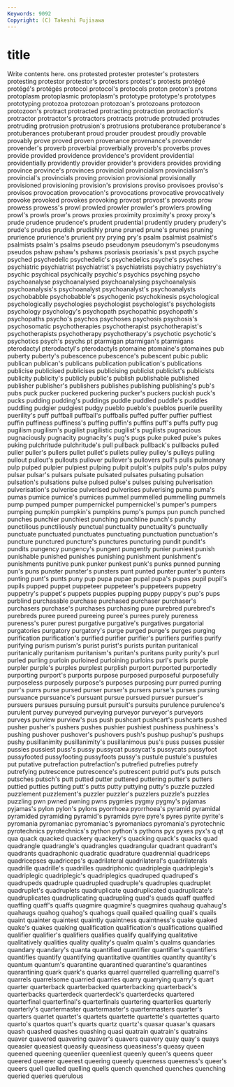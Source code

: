 ```yaml
---
Keywords: 9092 
Copyright: (C) Takeshi Fujisawa
---
```


# title

Write contents here.
ons protested protester protester's protesters protesting protestor protestor's
protestors protest's protests protégé protégé's protégés protocol protocol's protocols proton
proton's protons protoplasm protoplasmic protoplasm's prototype prototype's prototypes prototyping protozoa
protozoan protozoan's protozoans protozoon protozoon's protract protracted protracting protraction protraction's
protractor protractor's protractors protracts protrude protruded protrudes protruding protrusion protrusion's
protrusions protuberance protuberance's protuberances protuberant proud prouder proudest proudly provable
provably prove proved proven provenance provenance's provender provender's proverb proverbial
proverbially proverb's proverbs proves provide provided providence providence's provident providential
providentially providently provider provider's providers provides providing province province's provinces
provincial provincialism provincialism's provincial's provincials proving provision provisional provisionally provisioned
provisioning provision's provisions proviso provisoes proviso's provisos provocation provocation's provocations
provocative provocatively provoke provoked provokes provoking provost provost's provosts prow
prowess prowess's prowl prowled prowler prowler's prowlers prowling prowl's prowls
prow's prows proxies proximity proximity's proxy proxy's prude prudence prudence's
prudent prudential prudently prudery prudery's prude's prudes prudish prudishly prune
pruned prune's prunes pruning prurience prurience's prurient pry prying pry's
psalm psalmist psalmist's psalmists psalm's psalms pseudo pseudonym pseudonym's pseudonyms
pseudos pshaw pshaw's pshaws psoriasis psoriasis's psst psych psyche psyched
psychedelic psychedelic's psychedelics psyche's psyches psychiatric psychiatrist psychiatrist's psychiatrists psychiatry
psychiatry's psychic psychical psychically psychic's psychics psyching psycho psychoanalyse psychoanalysed
psychoanalysing psychoanalysis psychoanalysis's psychoanalyst psychoanalyst's psychoanalysts psychobabble psychobabble's psychogenic psychokinesis
psychological psychologically psychologies psychologist psychologist's psychologists psychology psychology's psychopath psychopathic
psychopath's psychopaths psycho's psychos psychoses psychosis psychosis's psychosomatic psychotherapies psychotherapist
psychotherapist's psychotherapists psychotherapy psychotherapy's psychotic psychotic's psychotics psych's psychs pt
ptarmigan ptarmigan's ptarmigans pterodactyl pterodactyl's pterodactyls ptomaine ptomaine's ptomaines pub
puberty puberty's pubescence pubescence's pubescent pubic public publican publican's publicans
publication publication's publications publicise publicised publicises publicising publicist publicist's publicists
publicity publicity's publicly public's publish publishable published publisher publisher's publishers
publishes publishing publishing's pub's pubs puck pucker puckered puckering pucker's
puckers puckish puck's pucks pudding pudding's puddings puddle puddled puddle's
puddles puddling pudgier pudgiest pudgy pueblo pueblo's pueblos puerile puerility
puerility's puff puffball puffball's puffballs puffed puffer puffier puffiest puffin
puffiness puffiness's puffing puffin's puffins puff's puffs puffy pug pugilism
pugilism's pugilist pugilistic pugilist's pugilists pugnacious pugnaciously pugnacity pugnacity's pug's
pugs puke puked puke's pukes puking pulchritude pulchritude's pull pullback
pullback's pullbacks pulled puller puller's pullers pullet pullet's pullets pulley
pulley's pulleys pulling pullout pullout's pullouts pullover pullover's pullovers pull's
pulls pulmonary pulp pulped pulpier pulpiest pulping pulpit pulpit's pulpits
pulp's pulps pulpy pulsar pulsar's pulsars pulsate pulsated pulsates pulsating
pulsation pulsation's pulsations pulse pulsed pulse's pulses pulsing pulverisation pulverisation's
pulverise pulverised pulverises pulverising puma puma's pumas pumice pumice's pumices
pummel pummelled pummelling pummels pump pumped pumper pumpernickel pumpernickel's pumper's
pumpers pumping pumpkin pumpkin's pumpkins pump's pumps pun punch punched
punches punchier punchiest punching punchline punch's punchy punctilious punctiliously punctual
punctuality punctuality's punctually punctuate punctuated punctuates punctuating punctuation punctuation's puncture
punctured puncture's punctures puncturing pundit pundit's pundits pungency pungency's pungent
pungently punier puniest punish punishable punished punishes punishing punishment punishment's
punishments punitive punk punker punkest punk's punks punned punning pun's
puns punster punster's punsters punt punted punter punter's punters punting
punt's punts puny pup pupa pupae pupal pupa's pupas pupil
pupil's pupils pupped puppet puppeteer puppeteer's puppeteers puppetry puppetry's puppet's
puppets puppies pupping puppy puppy's pup's pups purblind purchasable purchase
purchased purchaser purchaser's purchasers purchase's purchases purchasing pure purebred purebred's
purebreds puree pureed pureeing puree's purees purely pureness pureness's purer
purest purgative purgative's purgatives purgatorial purgatories purgatory purgatory's purge purged
purge's purges purging purification purification's purified purifier purifier's purifiers purifies
purify purifying purism purism's purist purist's purists puritan puritanical puritanically
puritanism puritanism's puritan's puritans purity purity's purl purled purling purloin
purloined purloining purloins purl's purls purple purpler purple's purples purplest
purplish purport purported purportedly purporting purport's purports purpose purposed purposeful
purposefully purposeless purposely purpose's purposes purposing purr purred purring purr's
purrs purse pursed purser purser's pursers purse's purses pursing pursuance
pursuance's pursuant pursue pursued pursuer pursuer's pursuers pursues pursuing pursuit
pursuit's pursuits purulence purulence's purulent purvey purveyed purveying purveyor purveyor's
purveyors purveys purview purview's pus push pushcart pushcart's pushcarts pushed
pusher pusher's pushers pushes pushier pushiest pushiness pushiness's pushing pushover
pushover's pushovers push's pushup pushup's pushups pushy pusillanimity pusillanimity's pusillanimous
pus's puss pusses pussier pussies pussiest puss's pussy pussycat pussycat's
pussycats pussyfoot pussyfooted pussyfooting pussyfoots pussy's pustule pustule's pustules put
putative putrefaction putrefaction's putrefied putrefies putrefy putrefying putrescence putrescence's putrescent
putrid put's puts putsch putsches putsch's putt putted putter puttered
puttering putter's putters puttied putties putting putt's putts putty puttying
putty's puzzle puzzled puzzlement puzzlement's puzzler puzzler's puzzlers puzzle's puzzles
puzzling pwn pwned pwning pwns pygmies pygmy pygmy's pyjamas pyjamas's
pylon pylon's pylons pyorrhoea pyorrhoea's pyramid pyramidal pyramided pyramiding pyramid's
pyramids pyre pyre's pyres pyrite pyrite's pyromania pyromaniac pyromaniac's pyromaniacs
pyromania's pyrotechnic pyrotechnics pyrotechnics's python python's pythons pyx pyxes pyx's
q qt qua quack quacked quackery quackery's quacking quack's quacks
quad quadrangle quadrangle's quadrangles quadrangular quadrant quadrant's quadrants quadraphonic quadratic
quadrature quadrennial quadriceps quadricepses quadriceps's quadrilateral quadrilateral's quadrilaterals quadrille quadrille's
quadrilles quadriphonic quadriplegia quadriplegia's quadriplegic quadriplegic's quadriplegics quadruped quadruped's quadrupeds
quadruple quadrupled quadruple's quadruples quadruplet quadruplet's quadruplets quadruplicate quadruplicated quadruplicate's
quadruplicates quadruplicating quadrupling quad's quads quaff quaffed quaffing quaff's quaffs
quagmire quagmire's quagmires quahaug quahaug's quahaugs quahog quahog's quahogs quail
quailed quailing quail's quails quaint quainter quaintest quaintly quaintness quaintness's
quake quaked quake's quakes quaking qualification qualification's qualifications qualified qualifier
qualifier's qualifiers qualifies qualify qualifying qualitative qualitatively qualities quality quality's
qualm qualm's qualms quandaries quandary quandary's quanta quantified quantifier quantifier's
quantifiers quantifies quantify quantifying quantitative quantities quantity quantity's quantum quantum's
quarantine quarantined quarantine's quarantines quarantining quark quark's quarks quarrel quarrelled
quarrelling quarrel's quarrels quarrelsome quarried quarries quarry quarrying quarry's quart
quarter quarterback quarterbacked quarterbacking quarterback's quarterbacks quarterdeck quarterdeck's quarterdecks quartered
quarterfinal quarterfinal's quarterfinals quartering quarterlies quarterly quarterly's quartermaster quartermaster's quartermasters
quarter's quarters quartet quartet's quartets quartette quartette's quartettes quarto quarto's
quartos quart's quarts quartz quartz's quasar quasar's quasars quash quashed
quashes quashing quasi quatrain quatrain's quatrains quaver quavered quavering quaver's
quavers quavery quay quay's quays queasier queasiest queasily queasiness queasiness's
queasy queen queened queening queenlier queenliest queenly queen's queens queer
queered queerer queerest queering queerly queerness queerness's queer's queers quell
quelled quelling quells quench quenched quenches quenching queried queries querulous
